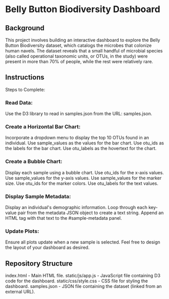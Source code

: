 # Belly Button Biodiversity Dashboard

## Background
This project involves building an interactive dashboard to explore the Belly Button Biodiversity dataset, which catalogs the microbes that colonize human navels. The dataset reveals that a small handful of microbial species (also called operational taxonomic units, or OTUs, in the study) were present in more than 70% of people, while the rest were relatively rare.

## Instructions
Steps to Complete:

### Read Data:
Use the D3 library to read in samples.json from the URL: samples.json.

### Create a Horizontal Bar Chart:

Incorporate a dropdown menu to display the top 10 OTUs found in an individual.
Use sample_values as the values for the bar chart.
Use otu_ids as the labels for the bar chart.
Use otu_labels as the hovertext for the chart.

### Create a Bubble Chart:

Display each sample using a bubble chart.
Use otu_ids for the x-axis values.
Use sample_values for the y-axis values.
Use sample_values for the marker size.
Use otu_ids for the marker colors.
Use otu_labels for the text values.

### Display Sample Metadata:

Display an individual's demographic information.
Loop through each key-value pair from the metadata JSON object to create a text string.
Append an HTML tag with that text to the #sample-metadata panel.

### Update Plots:

Ensure all plots update when a new sample is selected.
Feel free to design the layout of your dashboard as desired.

## Repository Structure
index.html - Main HTML file.
static/js/app.js - JavaScript file containing D3 code for the dashboard.
static/css/style.css - CSS file for styling the dashboard.
samples.json - JSON file containing the dataset (linked from an external URL).
